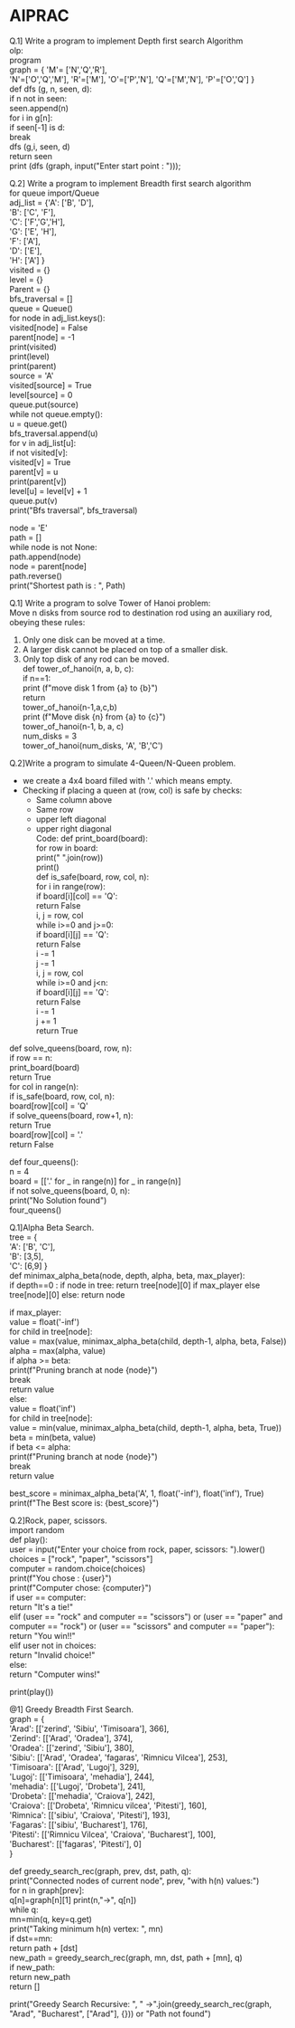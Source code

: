 # AIPRAC
Q.1] Write a program to implement Depth first search Algorithm  
olp:  
program  
graph = { 'M'= ['N','Q','R'],  
'N'=['O','Q','M'],
'R'=['M'],
'O'=['P','N'],
'Q'=['M','N'],
'P'=['O','Q']
}  
def dfs (g, n, seen, d):  
  if n not in seen:  
    seen.append(n)  
    for i in g[n]:  
      if seen[-1] is d:  
        break  
      dfs (g,i, seen, d)  
  return seen  
print (dfs (graph, input("Enter start point : ")));

Q.2] Write a program to implement Breadth first search algorithm  
for queue import/Queue  
adj_list = {'A': ['B', 'D'],  
'B': ['C', 'F'],  
'C': ['F','G','H'],  
'G': ['E', 'H'],  
'F': ['A'],  
'D': ['E'],  
'H': ['A'] 
}  
visited = {}  
level = {}  
Parent = {}  
bfs_traversal = []  
queue = Queue()  
for node in adj_list.keys():  
  visited[node] = False  
  parent[node] = -1  
print(visited)  
print(level)  
print(parent)  
source = 'A'  
visited[source] = True  
level[source] = 0  
queue.put(source)  
while not queue.empty():  
  u = queue.get()  
  bfs_traversal.append(u)  
  for v in adj_list[u]:  
    if not visited[v]:  
      visited[v] = True  
      parent[v] = u  
      print(parent[v])  
      level[u] = level[v] + 1  
      queue.put(v)  
print("Bfs traversal", bfs_traversal)  

node = 'E'  
path = []  
while node is not None:  
  path.append(node)  
  node = parent[node]  
path.reverse()  
print("Shortest path is : ", Path)  

Q.1] Write a program to solve Tower of Hanoi problem:  
Move n disks from source rod to destination rod using an auxiliary rod, obeying these rules:  
1. Only one disk can be moved at a time.  
2. A larger disk cannot be placed on top of a smaller disk.  
3. Only top disk of any rod can be moved.  
def tower_of_hanoi(n, a, b, c):  
  if n==1:  
    print (f"move disk 1 from {a} to {b}")  
    return  
  tower_of_hanoi(n-1,a,c,b)  
  print (f"Move disk {n} from {a} to {c}")  
  tower_of_hanoi(n-1, b, a, c)  
num_disks = 3  
tower_of_hanoi(num_disks, 'A', 'B','C')  

Q.2]Write a program to simulate 4-Queen/N-Queen problem.  
- we create a 4x4 board filled with '.' which means empty.  
- Checking if placing a queen at (row, col) is safe by checks:  
  -  Same column above  
  -  Same row  
  -  upper left diagonal  
  -  upper right diagonal  
Code:  def print_board(board):  
  for row in board:  
    print(" ".join(row))  
  print()  
def is_safe(board, row, col, n):  
  for i in range(row):  
    if board[i][col] == 'Q':  
      return False  
  i, j = row, col  
  while i>=0 and j>=0:  
    if board[i][j] == 'Q':  
      return False  
    i -= 1  
    j -= 1  
  i, j = row, col  
  while i>=0 and j<n:  
    if board[i][j] == 'Q':  
      return False  
    i -= 1  
    j += 1  
  return True  

def solve_queens(board, row, n):  
  if row == n:  
    print_board(board)  
    return True  
  for col in range(n):  
    if is_safe(board, row, col, n):  
      board[row][col] = 'Q'  
      if solve_queens(board, row+1, n):  
        return True  
      board[row][col] = '.'  
  return False  

def four_queens():  
  n = 4  
  board = [['.' for _ in range(n)] for _ in range(n)]  
  if not solve_queens(board, 0, n):  
    print("No Solution found")  
four_queens()  

Q.1]Alpha Beta Search.  
tree = {  
  'A': ['B', 'C'],  
  'B': [3,5],  
  'C': [6,9]
}  
def minimax_alpha_beta(node, depth, alpha, beta, max_player):  
  if depth==0 :
  if node in tree: 
  return tree[node][0] if max_player else tree[node][0]
  else:
    return node  
  
  if max_player:  
    value = float('-inf')  
    for child in tree[node]:  
      value = max(value, minimax_alpha_beta(child, depth-1, alpha, beta, False))  
      alpha = max(alpha, value)  
      if alpha >= beta:  
        print(f"Pruning branch at node {node}")  
        break  
    return value  
  else:  
    value = float('inf')  
    for child in tree[node]:  
      value = min(value, minimax_alpha_beta(child, depth-1, alpha, beta, True))  
      beta = min(beta, value)  
      if beta <= alpha:  
        print(f"Pruning branch at node {node}")  
        break  
    return value  
  
best_score = minimax_alpha_beta('A', 1, float('-inf'), float('inf'), True)  
print(f"The Best score is: {best_score}")  

Q.2]Rock, paper, scissors.  
import random  
def play():  
  user = input("Enter your choice from rock, paper, scissors: ").lower()  
  choices = ["rock", "paper", "scissors"]  
  computer = random.choice(choices)  
  print(f"You chose : {user}")  
  print(f"Computer chose: {computer}")  
  if user == computer:  
    return "It's a tie!"  
  elif (user == "rock" and computer == "scissors") or 
  (user == "paper" and computer == "rock") or
  (user == "scissors" and computer == "paper"):  
    return "You win!!"  
  elif user not in choices:  
    return "Invalid choice!"  
  else:  
    return "Computer wins!"  

print(play())  

@1] Greedy Breadth First Search.  
graph = {  
  'Arad': [['zerind', 'Sibiu', 'Timisoara'], 366],  
  'Zerind': [['Arad', 'Oradea'], 374],  
  'Oradea': [['zerind', 'Sibiu'], 380],  
  'Sibiu': [['Arad', 'Oradea', 'fagaras', 'Rimnicu Vilcea'], 253],  
  'Timisoara': [['Arad', 'Lugoj'], 329],  
  'Lugoj': [['Timisoara', 'mehadia'], 244],  
  'mehadia': [['Lugoj', 'Drobeta'], 241],  
  'Drobeta': [['mehadia', 'Craiova'], 242],  
  'Craiova': [['Drobeta', 'Rimnicu vilcea', 'Pitesti'], 160],  
  'Rimnica': [['sibiu', 'Craiova', 'Pitesti'], 193],  
  'Fagaras': [['sibiu', 'Bucharest'], 176],  
  'Pitesti': [['Rimnicu Vilcea', 'Craiova', 'Bucharest'], 100],  
  'Bucharest': [['fagaras', 'Pitesti'], 0]  
}  

def greedy_search_rec(graph, prev, dst, path, q):  
  print("Connected nodes of current node", prev, "with h(n) values:")  
  for n in graph[prev]:  
    q[n]=graph[n][1]
    print(n,"→", q[n])  
  while q:  
    mn=min(q, key=q.get)  
    print("Taking minimum h(n) vertex: ", mn)  
    if dst==mn:  
      return path + [dst]  
    new_path = greedy_search_rec(graph, mn, dst, path + [mn], q)  
    if new_path:  
      return new_path  
  return []  

print("Greedy Search Recursive: ", " ->".join(greedy_search_rec(graph, "Arad", "Bucharest", ["Arad"], {})) or "Path not found")  
